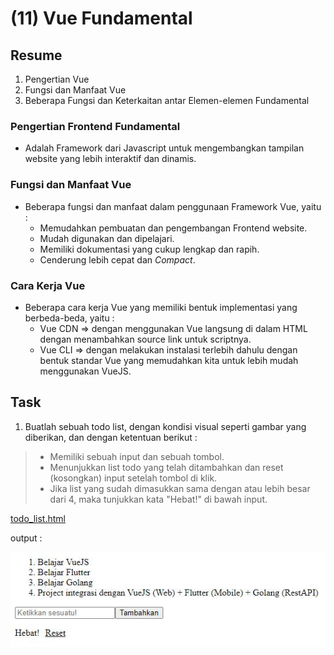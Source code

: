 # (11) Vue Fundamental

## Resume
1. Pengertian Vue
2. Fungsi dan Manfaat Vue
3. Beberapa Fungsi dan Keterkaitan antar Elemen-elemen Fundamental

### Pengertian Frontend Fundamental
* Adalah Framework dari Javascript untuk mengembangkan tampilan website yang lebih interaktif dan dinamis.

### Fungsi dan Manfaat Vue
* Beberapa fungsi dan manfaat dalam penggunaan Framework Vue, yaitu :
  + Memudahkan pembuatan dan pengembangan Frontend website.
  + Mudah digunakan dan dipelajari.
  + Memiliki dokumentasi yang cukup lengkap dan rapih.
  + Cenderung lebih cepat dan _Compact_.

### Cara Kerja Vue
* Beberapa cara kerja Vue yang memiliki bentuk implementasi yang berbeda-beda, yaitu :
  + Vue CDN => dengan menggunakan Vue langsung di dalam HTML dengan menambahkan source link untuk scriptnya.
  + Vue CLI => dengan melakukan instalasi terlebih dahulu dengan bentuk standar Vue yang memudahkan kita untuk lebih mudah menggunakan VueJS.


## Task
1. Buatlah sebuah todo list, dengan kondisi visual seperti gambar yang diberikan, dan dengan ketentuan berikut :
  > * Memiliki sebuah input dan sebuah tombol.
  > * Menunjukkan list todo yang telah ditambahkan dan reset (kosongkan) input setelah tombol di klik.
  > * Jika list yang sudah dimasukkan sama dengan atau lebih besar dari 4, maka tunjukkan kata "Hebat!" di bawah input.

[todo_list.html](praktikum/todo_list.html)

output :

![Output todo_list.html](screenshots/screenshot%20-%20todo_list.html%20%20.JPG)
